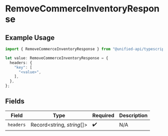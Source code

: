 # RemoveCommerceInventoryResponse

## Example Usage

```typescript
import { RemoveCommerceInventoryResponse } from "@unified-api/typescript-sdk/sdk/models/operations";

let value: RemoveCommerceInventoryResponse = {
  headers: {
    "key": [
      "<value>",
    ],
  },
};
```

## Fields

| Field                      | Type                       | Required                   | Description                |
| -------------------------- | -------------------------- | -------------------------- | -------------------------- |
| `headers`                  | Record<string, *string*[]> | :heavy_check_mark:         | N/A                        |